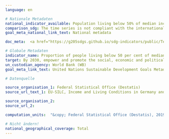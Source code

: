 ```yaml
---
language: en

# Nationale Metadaten
national_indicator_available: Population living below 50% of median income
comparison_sdg: The time series is not compliant with the international metadata description.
goal_meta_national_link_text: National metadata

doc_meta:  <a href="https://g205sdgs.github.io/sdg-indicators/public/Test PDF.pdf">Metadata</a>

# Globale Metadaten
indicator_name: Proportion of people living below 50 per cent of median income, by sex, age and persons with disabilities
target: By 2030, empower and promote the social, economic and political inclusion of all, irrespective of age, sex, disability, race, ethnicity, origin, religion or economic or other status
un_custodian_agency: World Bank (WB)
goal_meta_link_text: United Nations Sustainable Development Goals Metadata

# Datenquelle

source_organisation_1: Federal Statistical Office (Destatis)
source_url_text_1: EU-SILC, Income and Living Conditions in Germany and the European Union, subject-matter series 15, series 3 (Only available in German)

source_organisation_2:
source_url_2:

computation_units:  "&copy; Federal Statistical Office (Destatis), 2019"

# Nicht ändern!
national_geographical_coverage: Total
---
```

